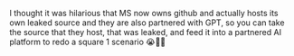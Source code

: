 I thought it was hilarious that MS now owns github and actually hosts its own leaked source and they are also partnered with GPT,
so you can take the source that they host, that was leaked, and feed it into a partnered AI platform to redo a square 1 scenario 😭🤣🤓
